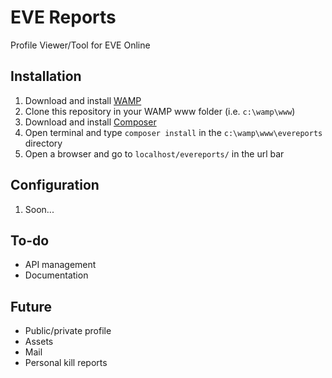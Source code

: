 # EVE Reports

Profile Viewer/Tool for EVE Online

## Installation

1. Download and install [WAMP](http://www.wampserver.com/en/)
2. Clone this repository in your WAMP www folder (i.e. `c:\wamp\www`)
3. Download and install [Composer](http://getcomposer.org/download/)
4. Open terminal and type `composer install` in the `c:\wamp\www\evereports` directory
5. Open a browser and go to `localhost/evereports/` in the url bar

## Configuration
1. Soon...

## To-do

- API management
- Documentation

## Future
- Public/private profile
- Assets
- Mail
- Personal kill reports
